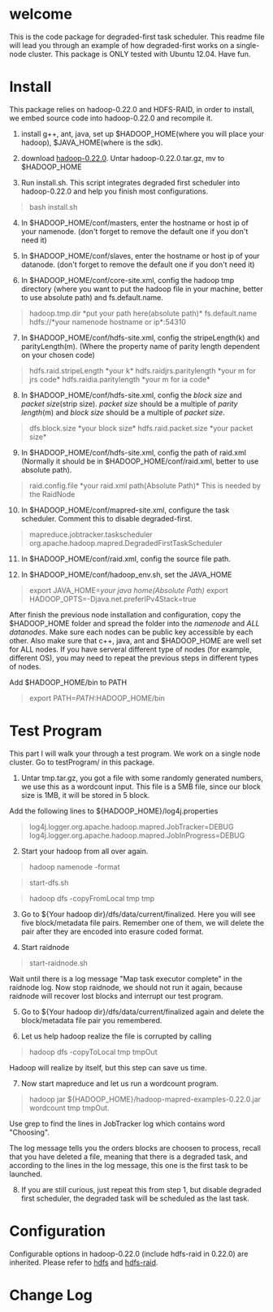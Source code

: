 welcome
=====

This is the code package for degraded-first task scheduler. 
This readme file will lead you through an example of how degraded-first
works on a single-node cluster.
This package is ONLY tested with Ubuntu 12.04. Have fun.

Install
=====

This package relies on hadoop-0.22.0 and HDFS-RAID, in order to install, we embed 
source code into hadoop-0.22.0 and recompile it. 

1.  install g++, ant, java, set up $HADOOP_HOME(where you will place
    your hadoop), $JAVA_HOME(where is the sdk).

2.  download
    [hadoop-0.22.0](http://archive.apache.org/dist/hadoop/core/hadoop-0.22.0/hadoop-0.22.0.tar.gz).
    Untar hadoop-0.22.0.tar.gz, mv to $HADOOP_HOME

3.  Run install.sh. This script integrates degraded first scheduler into hadoop-0.22.0 and help you
finish most configurations.

>    bash install.sh

4.  In $HADOOP_HOME/conf/masters, enter the hostname or host ip of your namenode.
    (don't forget to remove the default one if you don't need it)

5.  In $HADOOP_HOME/conf/slaves, enter the hostname or host ip of your datanode.
    (don't forget to remove the default one if you don't need it)

6.  In $HADOOP_HOME/conf/core-site.xml, config the hadoop tmp directory
    (where you want to put the hadoop file in your machine, better to
    use absolute path) and
    fs.default.name.
  
>    <property>
>      <name>hadoop.tmp.dir</name>
>      <value>*put your path here(absolute path)*</value>
>    </property>
>    <property>
>      <name>fs.default.name</name>
>      <value>hdfs://*your namenode hostname or ip*:54310</value>
>    </property>  


7.  In $HADOOP_HOME/conf/hdfs-site.xml, config the stripeLength(k) and
    parityLength(m). (Where the property name of parity length dependent
    on your chosen code)
    
>    <property>
>      <name>hdfs.raid.stripeLength</name>
>      <value>*your k*</value>
>    </property>
>    <property>
>      <name>hdfs.raidjrs.paritylength</name>
>      <value>*your m for jrs code*</value>
>    </property>
>    <property>
>      <name>hdfs.raidia.paritylength</name>
>      <value>*your m for ia code*</value>
>    </property>
    
8.  In $HADOOP_HOME/conf/hdfs-site.xml, config the *block size* and *packet
    size*(strip size). *packet size* should be a multiple of *parity length*(m) and *block
    size* should be a multiple of *packet size*.
  
>    <property>
>      <name>dfs.block.size</name>
>      <value>*your block size*</value>
>    </property>
>    <property>
>      <name>hdfs.raid.packet.size</name>
>      <value>*your packet size*</value>
>    </property>

9.  In $HADOOP_HOME/conf/hdfs-site.xml, config the path of
    raid.xml (Normally it should be in $HADOOP_HOME/conf/raid.xml,
    better to use absolute path).

>   <property>
>     <name>raid.config.file</name>
>     <value>*your raid.xml path(Absolute Path)*</value>
>     <description>This is needed by the RaidNode </description>
>   </property>

10.  In $HADOOP_HOME/conf/mapred-site.xml, configure the task
scheduler.  Comment this to disable degraded-first.

>   <property> 
>       <name>mapreduce.jobtracker.taskscheduler</name> 
>       <value>org.apache.hadoop.mapred.DegradedFirstTaskScheduler</value> 
>   </property>

11.  In $HADOOP_HOME/conf/raid.xml, config the source file path.

>   <srcPath prefix="hdfs://*namenode hostname or ip*:*port*/*file path*">

12.  In $HADOOP_HOME/conf/hadoop_env.sh, set the JAVA_HOME

>   export JAVA_HOME=*your java home(Absolute Path)*
>   export HADOOP_OPTS=-Djava.net.preferIPv4Stack=true

After finish the previous node installation and configuration, copy the
$HADOOP_HOME folder and spread the folder into the *namenode* and *ALL*
*datanodes*. Make sure each nodes can be public key accessible by each
other. Also make sure that c++, java, ant and $HADOOP_HOME are well set
for ALL nodes. If you have serveral different type of nodes (for
example, different OS), you may need to repeat the previous steps in
different types of nodes.

Add $HADOOP_HOME/bin to PATH

>   export PATH=$PATH:$HADOOP_HOME/bin

Test Program
=====
This part I will walk your through a test program.  We work on a 
single node cluster.  Go to testProgram/ in this package.

1. Untar tmp.tar.gz, you got a file with some randomly generated
numbers, we use this as a wordcount input.  This file is a 5MB file,
since our block size is 1MB, it will be stored in 5 block.  

Add the following lines to ${HADOOP_HOME}/log4j.properties

>   log4j.logger.org.apache.hadoop.mapred.JobTracker=DEBUG
>   log4j.logger.org.apache.hadoop.mapred.JobInProgress=DEBUG


2. Start your hadoop from all over again.

>   hadoop namenode -format

>   start-dfs.sh

>   hadoop dfs -copyFromLocal tmp tmp

3. Go to ${Your hadoop dir}/dfs/data/current/finalized.  Here you
will see five block/metadata file pairs.  Remember one of them, we will
delete the pair after they are encoded into erasure coded format.

4. Start raidnode

>   start-raidnode.sh

Wait until there is a log message "Map task executor complete" in the
raidnode log. Now stop raidnode, we should not run it again, because
raidnode will recover lost blocks and interrupt our test program.

5. Go to ${Your hadoop dir}/dfs/data/current/finalized again and delete
the block/metadata file pair you remembered. 

6. Let us help hadoop realize the file is corrupted by calling

>   hadoop dfs -copyToLocal tmp tmpOut

Hadoop will realize by itself, but this step can save us time.

7. Now start mapreduce and let us run a wordcount program. 

>   hadoop jar ${HADOOP_HOME}/hadoop-mapred-examples-0.22.0.jar wordcount tmp tmpOut.

Use grep to find the lines in JobTracker log which contains word "Choosing".

The log message tells you the orders blocks are choosen to process, recall that
you have deleted a file, meaning that there is a degraded task, and according to
the lines in the log message, this one is the first task to be launched. 

8. If you are still curious, just repeat this from step 1, but disable degraded
first scheduler, the degraded task will be scheduled as the last task.


Configuration
=====

Configurable options in hadoop-0.22.0 (include hdfs-raid in 0.22.0) are
inherited. Please refer to
[hdfs](http://hadoop.apache.org/docs/stable/cluster_setup.html) and
[hdfs-raid](http://wiki.apache.org/hadoop/HDFS-RAID).

Change Log
=====












